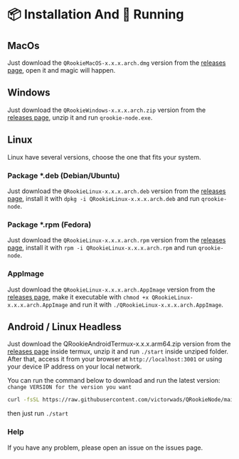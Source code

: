 # 📦 Installation And 🚀 Running

## MacOs

Just download the `QRookieMacOS-x.x.x.arch.dmg` version from the [releases page](./releases), open it and magic will happen.

## Windows

Just download the `QRookieWindows-x.x.x.arch.zip` version from the [releases page](./releases), unzip it and run `qrookie-node.exe`.

## Linux

Linux have several versions, choose the one that fits your system.

### Package *.deb (Debian/Ubuntu)

Just download the `QRookieLinux-x.x.x.arch.deb` version from the [releases page](./releases), install it with `dpkg -i QRookieLinux-x.x.x.arch.deb` and run `qrookie-node`.

### Package *.rpm (Fedora)

Just download the `QRookieLinux-x.x.x.arch.rpm` version from the [releases page](./releases), install it with `rpm -i QRookieLinux-x.x.x.arch.rpm` and run `qrookie-node`.

### AppImage

Just download the `QRookieLinux-x.x.x.arch.AppImage` version from the [releases page](./releases), make it executable with `chmod +x QRookieLinux-x.x.x.arch.AppImage` and run it with `./QRookieLinux-x.x.x.arch.AppImage`.

## Android / Linux Headless

Just download the QRookieAndroidTermux-x.x.x.arm64.zip version from the [releases page](./releases) inside termux, unzip it and run `./start` inside unziped folder.
After that, access it from your browser at `http://localhost:3001` or using your device IP address on your local network.

You can run the command below to download and run the latest version:
`change VERSION for the version you want`
```bash
curl -fsSL https://raw.githubusercontent.com/victorwads/QRookieNode/main/platforms/android-termux/install.sh | bash
```
then just run `./start`

### Help

If you have any problem, please open an issue on the issues page.